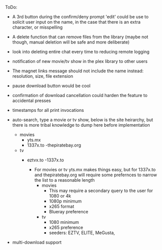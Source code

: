 ToDo:
- A 3rd button during the confirm/deny prompt 'edit' could be use to solicit user input on the name, in the case that there is an extra character, or misspelling
- A delete function that can remove files from the library (maybe not though, manual deletion will be safe and more deliberate)
- look into deleting entire chat every time to reducing remote logging
- notification of new movie/tv show in the plex library to other users
- The magnet links message should not include the name instead: resolution, size, file extension
- pause download button would be cool
- confirmation of download cancellation could harden the feature to accidental presses
- timestamps for all print invocations

- auto-search, type a movie or tv show, below is the site heirarchy, but there is more tribal knowledge to dump here before implementation
  - movies
    - yts.mx
    - 1337x.to
    -thepiratebay.org
  - tv
    - eztvx.to
    -1337x.to

      - For movies or tv yts.mx makes things easy, but for 1337x.to and thepiratebay.org will require some prefernces to narrow the list to a reasonable length
        - movies
          - This may require a secondary query to the user for 1080 or 4k
          - 1080p minimum
          - x265 format
          - Blueray preference
        - tv
          - 1080 minimum
          - x265 preference
          - seeders: EZTV, ELITE, MeGusta, 

- multi-download support